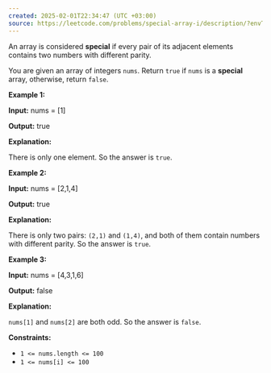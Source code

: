 ```yaml
---
created: 2025-02-01T22:34:47 (UTC +03:00)
source: https://leetcode.com/problems/special-array-i/description/?envType=daily-question&envId=2025-02-01
---
```

An array is considered **special** if every pair of its adjacent elements contains two numbers with different parity.

You are given an array of integers `nums`. Return `true` if `nums` is a **special** array, otherwise, return `false`.


**Example 1:**

**Input:** nums = \[1\]

**Output:** true

**Explanation:**

There is only one element. So the answer is `true`.


**Example 2:**

**Input:** nums = \[2,1,4\]

**Output:** true

**Explanation:**

There is only two pairs: `(2,1)` and `(1,4)`, and both of them contain numbers with different parity. So the answer is `true`.


**Example 3:**

**Input:** nums = \[4,3,1,6\]

**Output:** false

**Explanation:**

`nums[1]` and `nums[2]` are both odd. So the answer is `false`.


**Constraints:**

-   `1 <= nums.length <= 100`
-   `1 <= nums[i] <= 100`
